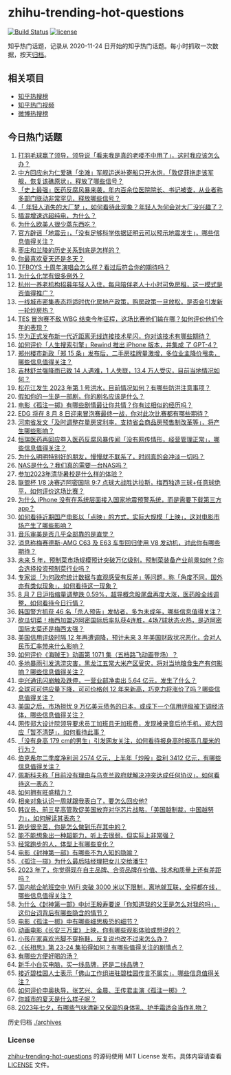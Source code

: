 # zhihu-trending-hot-questions

[![Build Status](https://github.com/justjavac/zhihu-trending-hot-questions/workflows/ci/badge.svg?branch=master)](https://github.com/justjavac/zhihu-trending-hot-questions/actions)
[![license](https://img.shields.io/github/license/justjavac/zhihu-trending-hot-questions)](https://github.com/justjavac/zhihu-trending-hot-questions/blob/master/LICENSE)

知乎热门话题，记录从 2020-11-24
日开始的知乎热门话题。每小时抓取一次数据，按天[归档](./archives)。

## 相关项目

- [知乎热搜榜](https://github.com/justjavac/zhihu-trending-top-search)
- [知乎热门视频](https://github.com/justjavac/zhihu-trending-hot-video)
- [微博热搜榜](https://github.com/justjavac/weibo-trending-hot-search)

## 今日热门话题

<!-- BEGIN -->
<!-- 最后更新时间 Tue Aug 08 2023 03:13:43 GMT+0800 (China Standard Time) -->

1. [打羽毛球赢了领导，领导说「看来我是真的老喽不中用了」，这时我应该怎么办？](https://www.zhihu.com/question/615595039)
1. [中方回应向为仁爱礁「坐滩」军舰运送补寄船只开水炮，「敦促菲拖走该军舰，恢复该礁原状」，释放了哪些信号？](https://www.zhihu.com/question/616066673)
1. [「史上最强」医药反腐风暴来袭，年内百余位医院院长、书记被查，从业者称多部门联动非常罕见，释放哪些信号？](https://www.zhihu.com/question/616030419)
1. [「 年轻人消失的大厂梦 」，如何看待此现象？年轻人为何会对大厂没兴趣了？](https://www.zhihu.com/question/616071076)
1. [插混增速远超纯电，为什么？](https://www.zhihu.com/question/616077611)
1. [为什么欧美人很少蒸东西吃？](https://www.zhihu.com/question/322397641)
1. [官方辟谣「地震云」，「没有足够科学依据证明云可以预示地震发生」，哪些信息值得关注？](https://www.zhihu.com/question/616013378)
1. [枣庄和兰陵的历史关系到底是怎样的？](https://www.zhihu.com/question/27979526)
1. [你最喜欢夏天还是冬天？](https://www.zhihu.com/question/614715467)
1. [TFBOYS 十周年演唱会怎么样？看过后符合你的期待吗？](https://www.zhihu.com/question/615938782)
1. [为什么化学有很多例外？](https://www.zhihu.com/question/606580471)
1. [杭州一养老机构招募年轻人入住，每月陪伴老人十小时可免房租，这一模式是否值得推广？](https://www.zhihu.com/question/616064956)
1. [一线城市密集表态将适时优化房地产政策，购房政策一旦放松，是否会引发新一轮炒房热？](https://www.zhihu.com/question/615788038)
1. [TES 冒泡赛不敌 WBG 结束今年征程，这场比赛他们输在哪？如何评价他们今年的表现？](https://www.zhihu.com/question/616109010)
1. [华为正式发布新一代近距离无线连接技术星闪，你对该技术有哪些期待？](https://www.zhihu.com/question/615609989)
1. [如何评价「人生搜索引擎」Rewind 推出 iPhone 版本，并集成 了 GPT-4？](https://www.zhihu.com/question/616051314)
1. [郑州楼市新政「郑 15 条」发布后，二手房挂牌量激增，多位业主降价甩卖，哪些信息值得关注？](https://www.zhihu.com/question/616029035)
1. [吉林舒兰强降雨已致 14 人遇难，1 人失联，13.4 万人受灾，目前当地情况如何？](https://www.zhihu.com/question/615776145)
1. [松花江发生 2023 年第 1 号洪水，目前情况如何？有哪些防洪注意事项？](https://www.zhihu.com/question/616120462)
1. [假如你的一生是一部剧，你的剧名应该是什么？](https://www.zhihu.com/question/614886195)
1. [电影《孤注一掷》有哪些剧情最让你共情？你有过相似的经历吗？](https://www.zhihu.com/question/615544072)
1. [EDG 将在 8 月 8 日迎来冒泡赛最终一战，你对此次比赛都有哪些期待？](https://www.zhihu.com/question/615954404)
1. [河南省发文「及时调整存量房贷利率，支持省会商品房预售制改革等」，将产生哪些影响？](https://www.zhihu.com/question/616059741)
1. [恒瑞医药再回应卷入医药反腐风暴传闻「没有网传情形，经营管理正常」，哪些信息值得关注？](https://www.zhihu.com/question/616020883)
1. [为什么明明特别好的朋友，慢慢就不联系了，时间真的会冲淡一切吗？](https://www.zhihu.com/question/611679334)
1. [NAS是什么？我们真的需要一台NAS吗？](https://www.zhihu.com/question/614557122)
1. [参加2023年清华暑校是什么样的体验？](https://www.zhihu.com/question/614968256)
1. [联盟杯 1/8 决赛迈阿密国际 9:7 点球大战胜达拉斯，梅西独造三球+任意球绝平，如何评价这场比赛？](https://www.zhihu.com/question/616019655)
1. [为什么 iPhone 没有在系统层面接入国家地震预警系统，而是需要下载第三方 app？](https://www.zhihu.com/question/599043086)
1. [如何看待近期国产电影以「点映」的方式，实际大规模「上映」，这对电影市场产生了哪些影响？](https://www.zhihu.com/question/615863968)
1. [音乐审美是否几乎全部靠的是直觉？](https://www.zhihu.com/question/614370725)
1. [消息称梅赛德斯-AMG C63 及 E63 车型回归使用 V8 发动机，对此你有哪些期待？](https://www.zhihu.com/question/615793269)
1. [未来 5 年，预制菜市场规模预计突破万亿级别，预制菜装备产业前景如何？你会选择投资预制菜行业吗？](https://www.zhihu.com/question/615018583)
1. [专家谈「为何政府统计数据与直观感受有反差」等问题，称「角度不同，国外亦有类似现象」，如何看待这一现象？](https://www.zhihu.com/question/615456252)
1. [8 月 7 日沪指缩量调整跌 0.59%，超导概念股尾盘再度大涨，医药股全线调整，如何看待今日行情？](https://www.zhihu.com/question/616016771)
1. [韩国警方抓获 46 名「杀人预告」发帖者，多为未成年，哪些信息值得关注？](https://www.zhihu.com/question/615863753)
1. [砍瓜切菜！梅西加盟迈阿密国际后率队获4连胜，4场7球状态火热，是迈阿密国际太菜还是梅西太强？](https://www.zhihu.com/question/616034421)
1. [美国信用评级时隔 12 年再遭调降，预计未来 3 年美国财政状况恶化，会对人民币汇率带来什么影响？](https://www.zhihu.com/question/616031384)
1. [如何评价《海贼王》动画第 1071 集（五档路飞动画登场）？](https://www.zhihu.com/question/615913254)
1. [多地暴雨引发洪涝灾害，黑龙江五常大米产区受灾，将对当地粮食生产有何影响？哪些信息值得关注？](https://www.zhihu.com/question/615675123)
1. [中兴通讯闪崩触及跌停，一营业部净卖出 5.64 亿元，发生了什么？](https://www.zhihu.com/question/616073246)
1. [全球可可供应量下降，可可价格创 12 年来新高，巧克力将涨价了吗？哪些信息值得关注？](https://www.zhihu.com/question/615932622)
1. [美国之后，市场担忧 9 万亿美元债务的日本，或成下一个信用评级被下调经济体，哪些信息值得关注？](https://www.zhihu.com/question/616072103)
1. [网传郑大设计院领导要求员工加班且无加班费，发现被录音后抢手机，郑大回应「暂不清楚」，如何看待此事？](https://www.zhihu.com/question/616025432)
1. [「没有身高 179 cm的男生」引发网友关注，如何看待报身高时报高几厘米的行为？](https://www.zhihu.com/question/615771246)
1. [伯克希尔二季度净利润 2574 亿元，上半年「炒股」盈利 3412 亿元，有哪些信息值得关注？](https://www.zhihu.com/question/615907981)
1. [佩斯科夫称「目前没有理由与乌克兰政府就解决冲突达成任何协议」，如何看待这一表态？](https://www.zhihu.com/question/616010479)
1. [如何拥有旺盛精力？](https://www.zhihu.com/question/21671881)
1. [相亲对象认识一周就跟我表白了，要怎么回应他?](https://www.zhihu.com/question/615157947)
1. [韩议员、前三星高管敦促美国放弃对华芯片战略，「美国越制裁，中国越努力」，如何解读其表态？](https://www.zhihu.com/question/616047858)
1. [跑步很辛苦，你是怎么做到乐在其中的？](https://www.zhihu.com/question/615243324)
1. [能不能想象出一种超能力，听上去很弱，但实际上非常强？](https://www.zhihu.com/question/612715374)
1. [经常跑步的人，体型上有哪些变化？](https://www.zhihu.com/question/613248428)
1. [电影《封神第一部》有哪些不为人知的隐喻？](https://www.zhihu.com/question/613743402)
1. [《孤注一掷》为什么最后陆经理把女儿交给潘生?](https://www.zhihu.com/question/615814708)
1. [2023 年了，你觉得现在自主品牌、合资品牌在价值、技术和质量上还有差距吗？](https://www.zhihu.com/question/616080737)
1. [国内航企航班空中 WiFi 突破 3000 米以下限制，离地就互联，全程都在线，哪些信息值得关注？](https://www.zhihu.com/question/615783553)
1. [为什么《封神第一部》中纣王殷寿要说「你知道我的父王是怎么对我的吗」，这句台词背后有哪些隐含的情节？](https://www.zhihu.com/question/614233710)
1. [电影《孤注一掷》中有哪些细思极恐的细节？](https://www.zhihu.com/question/615877769)
1. [动画电影《长安三万里》上映，你有哪些观影体验或想说的？](https://www.zhihu.com/question/610737000)
1. [小孩在家喜欢光脚不穿拖鞋，反复说也改不过来怎么办？](https://www.zhihu.com/question/606528928)
1. [《长相思》第 23-24 集拍得如何？有哪些值得关注的剧情点？](https://www.zhihu.com/question/616076869)
1. [有哪些方便好喝的汤？](https://www.zhihu.com/question/32104038)
1. [新手小白买电脑，买一线品牌，还是二线品牌？](https://www.zhihu.com/question/614902930)
1. [接近碧桂园人士表示「佛山工作组进驻碧桂园传言不属实」，哪些信息值得关注？](https://www.zhihu.com/question/616075633)
1. [如何评价申奥执导，张艺兴、金晨、王传君主演《孤注一掷》？](https://www.zhihu.com/question/615766448)
1. [你城市的夏天是什么样子呢？](https://www.zhihu.com/question/613990070)
1. [2023年七夕，有哪些气味清新又保湿的身体乳、护手霜适合当作礼物？](https://www.zhihu.com/question/614864899)

<!-- END -->

历史归档 [./archives](./archives)

### License

[zhihu-trending-hot-questions](https://github.com/justjavac/zhihu-trending-hot-questions)
的源码使用 MIT License 发布。具体内容请查看 [LICENSE](./LICENSE) 文件。
